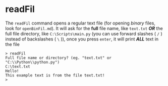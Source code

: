 # readFil

The `readFil` command opens a regular text file (for opening *binary* files, look for `openBinFil.md`). It will ask for the **full** file name, like `text.txt` ***OR*** the full file directory, like `C:\Scripts\main.py` (you can use forward slashes ( `/` ) instead of backslashes ( `\` )), once you press `enter`, it will print ***ALL*** text in the file



```
> readFil
Full file name or directory? (eg. "text.txt" or "C:\\Python\\python.py")
C:\text.txt
Hello!
This example text is from the file text.txt!
> 
```

